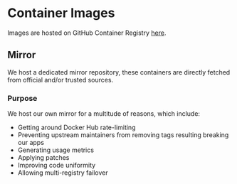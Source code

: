 # Container Images

Images are hosted on GitHub Container Registry [here](https://github.com/orgs/truecharts/packages?ecosystem=container&visibility=public).


## Mirror

We host a dedicated mirror repository, these containers are directly fetched from official and/or trusted sources.

### Purpose

We host our own mirror for a multitude of reasons, which include:

- Getting around Docker Hub rate-limiting
- Preventing upstream maintainers from removing tags resulting breaking our apps
- Generating usage metrics
- Applying patches
- Improving code uniformity
- Allowing multi-registry failover
